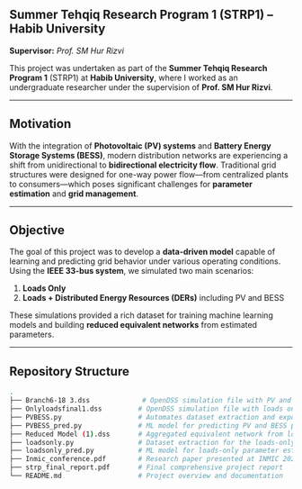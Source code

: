 
##  Summer Tehqiq Research Program 1 (STRP1) – Habib University  
**Supervisor:** *Prof. SM Hur Rizvi*  

This project was undertaken as part of the **Summer Tehqiq Research Program 1** (STRP1) at **Habib University**, where I worked as an undergraduate researcher under the supervision of **Prof. SM Hur Rizvi**.

---

##  **Motivation**

With the integration of **Photovoltaic (PV) systems** and **Battery Energy Storage Systems (BESS)**, modern distribution networks are experiencing a shift from unidirectional to **bidirectional electricity flow**. Traditional grid structures were designed for one-way power flow—from centralized plants to consumers—which poses significant challenges for **parameter estimation** and **grid management**.

---

## **Objective**

The goal of this project was to develop a **data-driven model** capable of learning and predicting grid behavior under various operating conditions. Using the **IEEE 33-bus system**, we simulated two main scenarios:

1. **Loads Only**  
2. **Loads + Distributed Energy Resources (DERs)** including PV and BESS  

These simulations provided a rich dataset for training machine learning models and building **reduced equivalent networks** from estimated parameters.

---

##  **Repository Structure**

```bash
.
├── Branch6-18 3.dss             # OpenDSS simulation file with PV and BESS
├── Onlyloadsfinal1.dss         # OpenDSS simulation file with loads only
├── PVBESS.py                   # Automates dataset extraction and exports data to Excel
├── PVBESS_pred.py              # ML model for predicting PV and BESS parameters
├── Reduced Model (1).dss       # Aggregated equivalent network from loads-only estimation
├── loadsonly.py                # Dataset extraction for the loads-only scenario
├── loadsonly_pred.py           # ML model for loads-only parameter estimation
├── Inmic_conference.pdf        # Research paper presented at INMIC 2025
├── strp_final_report.pdf       # Final comprehensive project report
└── README.md                   # Project overview and documentation
```
